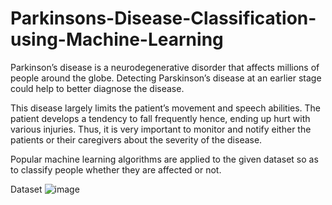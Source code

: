 # Parkinsons-Disease-Classification-using-Machine-Learning
Parkinson’s disease is a neurodegenerative disorder that affects millions of people
around the globe. Detecting Parskinson’s disease at an earlier stage could help to better diagnose the disease.

This disease largely limits the patient’s movement and speech abilities. The patient develops a tendency to fall frequently hence, ending up hurt with various injuries. Thus, it is very important to monitor and notify either the patients or their caregivers about the severity of the disease.

Popular machine learning algorithms are applied to the given dataset so as to classify people whether they are affected or not.

Dataset
![image](https://github.com/Rudhirbabu/Parkinsons-Disease-Classification-using-Machine-Learning/assets/57451819/af1cd0dc-4137-485c-8273-740603ea55f4)

